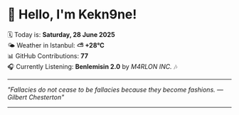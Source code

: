 # 👋 Hello, I'm Kekn9ne!

🗓️ Today is: **Saturday, 28 June 2025**  
🌤️ Weather in Istanbul: **⛅️  +28°C**  
📊 GitHub Contributions: **77**  
🎧 Currently Listening: **Benlemisin 2.0** by *M4RLON INC.* 🎶

---

_"Fallacies do not cease to be fallacies because they become fashions. — *Gilbert Chesterton*"_

---
